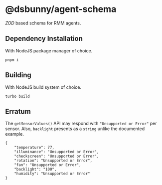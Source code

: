 # @dsbunny/agent-schema
_ZOD_ based schema for RMM agents.

## Dependency Installation
With NodeJS package manager of choice.
```
pnpm i
```

## Building
With NodeJS build system of choice.
```
turbo build
```

## Erratum
The `getSensorValues()` API may respond with `"Unsupported or Error"` per sensor.  Also, `backlight` presents as a `string` unlike the documented example.
```
{
	"temperature": 77,
	"illuminance": "Unsupported or Error",
	"checkscreen": "Unsupported or Error",
	"rotation": "Unsupported or Error",
	"fan": "Unsupported or Error",
	"backlight": "100",
	"humidity": "Unsupported or Error"
}
```
